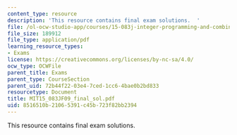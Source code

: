 ```yaml
---
content_type: resource
description: 'This resource contains final exam solutions.  '
file: /ol-ocw-studio-app/courses/15-083j-integer-programming-and-combinatorial-optimization-fall-2009/8516510b21065391c45b723f82bb2394_MIT15_083JF09_final_sol.pdf
file_size: 189912
file_type: application/pdf
learning_resource_types:
- Exams
license: https://creativecommons.org/licenses/by-nc-sa/4.0/
ocw_type: OCWFile
parent_title: Exams
parent_type: CourseSection
parent_uid: 72b44f22-03e4-7ced-1cc6-4bae0b2bd833
resourcetype: Document
title: MIT15_083JF09_final_sol.pdf
uid: 8516510b-2106-5391-c45b-723f82bb2394
---
```

This resource contains final exam solutions.  